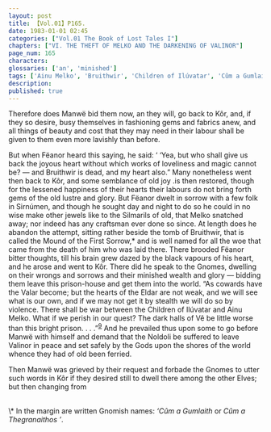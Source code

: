 ```yaml
---
layout: post
title: 【Vol.01】P165.
date: 1983-01-01 02:45
categories: ["Vol.01 The Book of Lost Tales I"]
chapters: ["VI. THE THEFT OF MELKO AND THE DARKENING OF VALINOR"]
page_num: 165
characters: 
glossaries: ['an', 'minished']
tags: ['Ainu Melko', 'Bruithwir', 'Children of Ilúvatar', 'Cûm a Gumlaith, Cûm a Thegranaithos', 'Eldar', 'Fëanor']
description: 
published: true
---
```


Therefore does Manwë bid them now, an they will, go back to Kôr, and, if they so desire, busy themselves in fashioning gems and fabrics anew, and all things of beauty and cost that they may need in their labour shall be given to them even more lavishly than before.

But when Fëanor heard this saying, he said: ‘ ‘Yea, but who shall give us back the joyous heart without which works of loveliness and magic cannot be? — and Bruithwir is dead, and my heart also.” Many nonetheless went then back to Kôr, and some semblance of old joy .is then restored, though for the lessened happiness of their hearts their labours do not bring forth gems of the old lustre and glory. But Fëanor dwelt in sorrow with a few folk in Sirnúmen, and though he sought day and night to do so he could in no wise make other jewels like to the Silmarils of old, that Melko snatched away; nor indeed has any craftsman ever done so since. At length does he abandon the attempt, sitting rather beside the tomb of Bruithwir, that is called the Mound of the First Sorrow,\* and is well named for all the woe that came from the death of him who was laid there. There brooded Fëanor bitter thoughts, till his brain grew dazed by the black vapours of his heart, and he arose and went to Kôr. There did he speak to the Gnomes, dwelling on their wrongs and sorrows and their minished wealth and glory — bidding them leave this prison-house and get them into the world. “As cowards have the Valar become; but the hearts of the Eldar are not weak, and we will see what is our own, and if we may not get it by stealth we will do so by violence. There shall be war between the Children of Ilúvatar and Ainu Melko. What if we perish in our quest? The dark halls of Vê be little worse than this bright prison. . . .”<SUP>[9]({{site.baseurl}}/vol01-p171)</SUP> And he prevailed thus upon some to go before Manwë with himself and demand that the Noldoli be suffered to leave Valinor in peace and set safely by the Gods upon the shores of the world whence they had of old been ferried.

Then Manwë was grieved by their request and forbade the Gnomes to utter such words in Kôr if they desired still to dwell there among the other Elves; but then changing from

<BR>
\* In the margin are written Gnomish names: <I>‘Cûm a Gumlaith</I> or <I>Cûm a Thegranaithos ’</I>.

